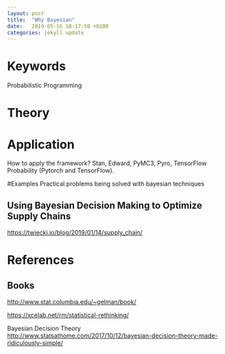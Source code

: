 ```yaml
---
layout: post
title:  "Why Bayesian"
date:   2019-05-16 10:17:50 +0200
categories: jekyll update
---
```


# Keywords
Probabilistic Programming

# Theory

# Application
How to apply the framework? Stan, Edward, PyMC3, Pyro, TensorFlow Probability (Pytorch and TensorFlow). 

#Examples 
Practical problems being solved with bayesian techniques

## Using Bayesian Decision Making to Optimize Supply Chains
https://twiecki.io/blog/2019/01/14/supply_chain/


# References

## Books

http://www.stat.columbia.edu/~gelman/book/

https://xcelab.net/rm/statistical-rethinking/

Bayesian Decision Theory
http://www.statsathome.com/2017/10/12/bayesian-decision-theory-made-ridiculously-simple/

